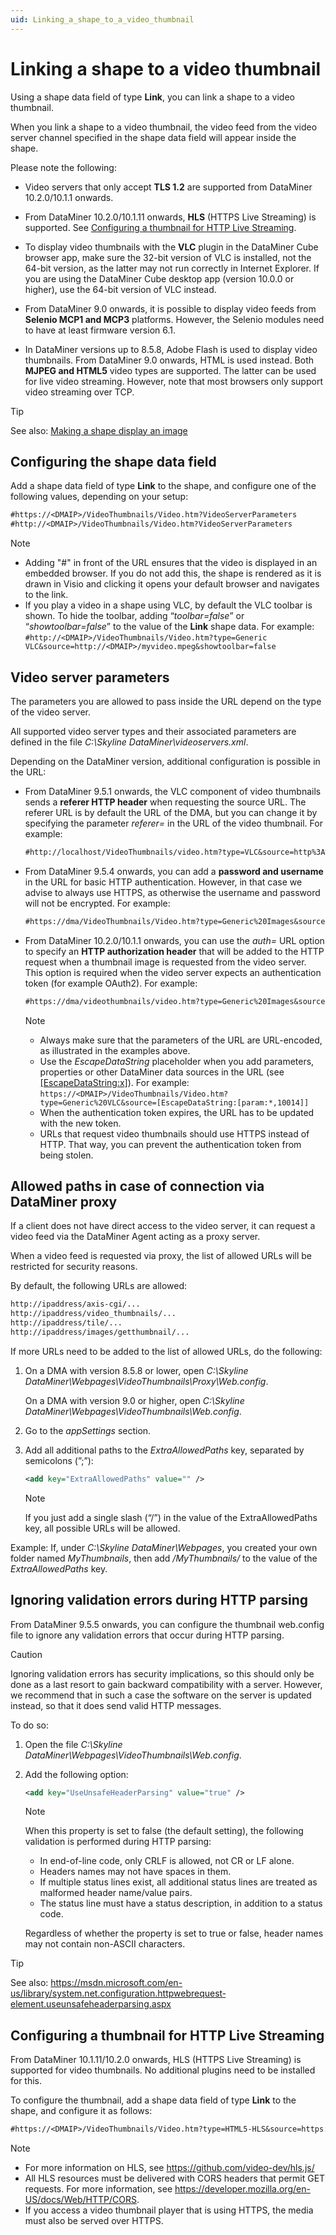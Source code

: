 ```yaml
---
uid: Linking_a_shape_to_a_video_thumbnail
---
```


# Linking a shape to a video thumbnail

Using a shape data field of type **Link**, you can link a shape to a video thumbnail.

When you link a shape to a video thumbnail, the video feed from the video server channel specified in the shape data field will appear inside the shape.

Please note the following:

- Video servers that only accept **TLS 1.2** are supported from DataMiner 10.2.0/10.1.1 onwards.

- From DataMiner 10.2.0/10.1.11 onwards, **HLS** (HTTPS Live Streaming) is supported. See [Configuring a thumbnail for HTTP Live Streaming](#configuring-a-thumbnail-for-http-live-streaming).

- To display video thumbnails with the **VLC** plugin in the DataMiner Cube browser app, make sure the 32-bit version of VLC is installed, not the 64-bit version, as the latter may not run correctly in Internet Explorer. If you are using the DataMiner Cube desktop app (version 10.0.0 or higher), use the 64-bit version of VLC instead.

- From DataMiner 9.0 onwards, it is possible to display video feeds from **Selenio MCP1 and MCP3** platforms. However, the Selenio modules need to have at least firmware version 6.1.

- In DataMiner versions up to 8.5.8, Adobe Flash is used to display video thumbnails. From DataMiner 9.0 onwards, HTML is used instead. Both **MJPEG and HTML5** video types are supported. The latter can be used for live video streaming. However, note that most browsers only support video streaming over TCP.

> [!TIP]
> See also: [Making a shape display an image](xref:Making_a_shape_display_an_image)

## Configuring the shape data field

Add a shape data field of type **Link** to the shape, and configure one of the following values, depending on your setup:

```txt
#https://<DMAIP>/VideoThumbnails/Video.htm?VideoServerParameters
#http://<DMAIP>/VideoThumbnails/Video.htm?VideoServerParameters
```

> [!NOTE]
> - Adding "#" in front of the URL ensures that the video is displayed in an embedded browser. If you do not add this, the shape is rendered as it is drawn in Visio and clicking it opens your default browser and navigates to the link.
> - If you play a video in a shape using VLC, by default the VLC toolbar is shown. To hide the toolbar, adding “*toolbar=false*” or “*showtoolbar=false*” to the value of the **Link** shape data. For example: `#http://<DMAIP>/VideoThumbnails/Video.htm?type=Generic VLC&source=http://<DMAIP>/myvideo.mpeg&showtoolbar=false`

## Video server parameters

The parameters you are allowed to pass inside the URL depend on the type of the video server.

All supported video server types and their associated parameters are defined in the file *C:\\Skyline DataMiner\\videoservers.xml*.

Depending on the DataMiner version, additional configuration is possible in the URL:

- From DataMiner 9.5.1 onwards, the VLC component of video thumbnails sends a **referer HTTP header** when requesting the source URL. The referer URL is by default the URL of the DMA, but you can change it by specifying the parameter *referer=* in the URL of the video thumbnail. For example:

  ```txt
  #http://localhost/VideoThumbnails/video.htm?type=VLC&source=http%3A%2F%2Fclips.vorwaerts-gmbh.de%2Fbig_buck_bunny.mp4&referer=http%3A%2F%2Fsome%2Freferer%2F.
  ```

- From DataMiner 9.5.4 onwards, you can add a **password and username** in the URL for basic HTTP authentication. However, in that case we advise to always use HTTPS, as otherwise the username and password will not be encrypted. For example:

  ```txt
  #https://dma/VideoThumbnails/Video.htm?type=Generic%20Images&source=http%3A%2F%2F10.0.20.101%2Fimages%2Fthumbs%2F4.jpg&user=admin&password=test&refresh=1000
  ```

- From DataMiner 10.2.0/10.1.1 onwards, you can use the *auth=* URL option to specify an **HTTP authorization header** that will be added to the HTTP request when a thumbnail image is requested from the video server. This option is required when the video server expects an authentication token (for example OAuth2). For example:

  ```txt
  #https://dma/videothumbnails/video.htm?type=Generic%20Images&source=https%3A%2F%2F77.158.55.113%2Fvos-api%2Fmonitor%2Fv1%2Fservices%2F55002da8-37fd-43de-82a9-f6b75089d8c9%2Fthumbnail&auth=bearer%20580a4efa-0aab-4882-af91-7b0118c67f5d
  ```

  > [!NOTE]
  > - Always make sure that the parameters of the URL are URL-encoded, as illustrated in the examples above.
  > - Use the *EscapeDataString* placeholder when you add parameters, properties or other DataMiner data sources in the URL (see [\[EscapeDataString:x\]](xref:Placeholders_for_variables_in_shape_data_values#escapedatastringx)). For example: `https://<DMAIP>/VideoThumbnails/Video.htm?type=Generic%20VLC&source=[EscapeDataString:[param:*,10014]]`
  > - When the authentication token expires, the URL has to be updated with the new token.
  > - URLs that request video thumbnails should use HTTPS instead of HTTP. That way, you can prevent the authentication token from being stolen.

## Allowed paths in case of connection via DataMiner proxy

If a client does not have direct access to the video server, it can request a video feed via the DataMiner Agent acting as a proxy server.

When a video feed is requested via proxy, the list of allowed URLs will be restricted for security reasons.

By default, the following URLs are allowed:

```txt
http://ipaddress/axis-cgi/...
http://ipaddress/video_thumbnails/...
http://ipaddress/tile/...
http://ipaddress/images/getthumbnail/...
```

If more URLs need to be added to the list of allowed URLs, do the following:

1. On a DMA with version 8.5.8 or lower, open *C:\\Skyline DataMiner\\Webpages\\VideoThumbnails\\Proxy\\Web.config*.

   On a DMA with version 9.0 or higher, open *C:\\Skyline DataMiner\\Webpages\\VideoThumbnails\\Web.config*.

1. Go to the *appSettings* section.

1. Add all additional paths to the *ExtraAllowedPaths* key, separated by semicolons (”;”):

   ```xml
   <add key="ExtraAllowedPaths" value="" />
   ```

   > [!NOTE]
   > If you just add a single slash (“/”) in the value of the ExtraAllowedPaths key, all possible URLs will be allowed.

Example: If, under *C:\\Skyline DataMiner\\Webpages*, you created your own folder named *MyThumbnails*, then add */MyThumbnails/* to the value of the *ExtraAllowedPaths* key.

## Ignoring validation errors during HTTP parsing

From DataMiner 9.5.5 onwards, you can configure the thumbnail web.config file to ignore any validation errors that occur during HTTP parsing.

> [!CAUTION]
> Ignoring validation errors has security implications, so this should only be done as a last resort to gain backward compatibility with a server. However, we recommend that in such a case the software on the server is updated instead, so that it does send valid HTTP messages.

To do so:

1. Open the file *C:\\Skyline DataMiner\\Webpages\\VideoThumbnails\\Web.config*.

1. Add the following option:

   ```xml
   <add key="UseUnsafeHeaderParsing" value="true" />
   ```

   > [!NOTE]
   > When this property is set to false (the default setting), the following validation is performed during HTTP parsing:
   > - In end-of-line code, only CRLF is allowed, not CR or LF alone.
   > - Headers names may not have spaces in them.
   > - If multiple status lines exist, all additional status lines are treated as malformed header name/value pairs.
   > - The status line must have a status description, in addition to a status code.
   >
   > Regardless of whether the property is set to true or false, header names may not contain non-ASCII characters.

  > [!TIP]
  > See also: <https://msdn.microsoft.com/en-us/library/system.net.configuration.httpwebrequest­element.useunsafeheaderparsing.aspx>

## Configuring a thumbnail for HTTP Live Streaming

From DataMiner 10.1.11/10.2.0 onwards, HLS (HTTPS Live Streaming) is supported for video thumbnails. No additional plugins need to be installed for this.

To configure the thumbnail, add a shape data field of type **Link** to the shape, and configure it as follows:

```txt
#https://<DMAIP>/VideoThumbnails/Video.htm?type=HTML5-HLS&source=https://<video server>.<stream>.m3u8
```

> [!NOTE]
> - For more information on HLS, see <https://github.com/video-dev/hls.js/>
> - All HLS resources must be delivered with CORS headers that permit GET requests. For more information, see <https://developer.mozilla.org/en-US/docs/Web/HTTP/CORS>.
> - If you access a video thumbnail player that is using HTTPS, the media must also be served over HTTPS.
